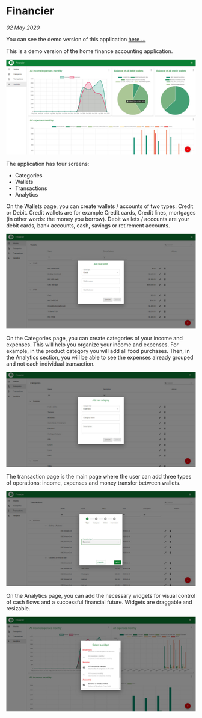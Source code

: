 # Financier

*02 May 2020*

You can see the demo version of this application [here ...](https://maksimkotau.github.io/financier/ "Financier web application")

This is a demo version of the home finance accounting application.

![Charts view of analytics section](./public/images/Financier_analytics_charts.jpg "Charts of Analytics section")

The application has four screens:

* Categories
* Wallets
* Transactions
* Analytics

On the Wallets page, you can create wallets / accounts of two types: Credit or Debit. Credit wallets are for example Credit cards, Credit lines, mortgages (in other words: the money you borrow). Debit wallets / accounts are your debit cards, bank accounts, cash, savings or retirement accounts.

![Wallets page with form for adding new wallet](./public/images/Financier_accounts_wallets_page.jpg "Wallets section")

On the Categories page, you can create categories of your income and expenses. This will help you organize your income and expenses. For example, in the product category you will add all food purchases. Then, in the Analytics section, you will be able to see the expenses already grouped and not each individual transaction.

![Categories page with form for adding a new category](./public/images/Financier_categories_section.jpg "Categories section")

The transaction page is the main page where the user can add three types of operations: income, expenses and money transfer between wallets.

![Transactions page with opened form for adding a new transaction](./public/images/Financier_transactions_section.jpg "Transactions section")

On the Analytics page, you can add the necessary widgets for visual control of cash flows and a successful financial future. Widgets are draggable and resizable.

![Analytics page with opened form for adding a new widget](./public/images/Financier_widgets_form.jpg "Analytics section with form")